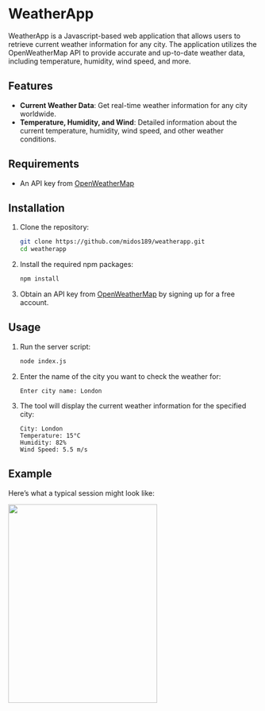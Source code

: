 # WeatherApp

WeatherApp is a Javascript-based web application that allows users to retrieve current weather information for any city. The application utilizes the OpenWeatherMap API to provide accurate and up-to-date weather data, including temperature, humidity, wind speed, and more.

## Features

- **Current Weather Data**: Get real-time weather information for any city worldwide.
- **Temperature, Humidity, and Wind**: Detailed information about the current temperature, humidity, wind speed, and other weather conditions.

## Requirements

- An API key from [OpenWeatherMap](https://openweathermap.org/)

## Installation

1. Clone the repository:

    ```bash
    git clone https://github.com/midos189/weatherapp.git
    cd weatherapp
    ```

2. Install the required npm packages:

    ```bash
    npm install
    ```

3. Obtain an API key from [OpenWeatherMap](https://openweathermap.org/api) by signing up for a free account.

## Usage

1. Run the server script:

    ```bash
    node index.js
    ```

2. Enter the name of the city you want to check the weather for:

    ```
    Enter city name: London
    ```

3. The tool will display the current weather information for the specified city:

    ```
    City: London
    Temperature: 15°C
    Humidity: 82%
    Wind Speed: 5.5 m/s
    ```

## Example

Here’s what a typical session might look like:

<img src="https://github.com/user-attachments/assets/b8fd4a31-339c-4211-9821-061888a4f5f0" width="300" height="400" />



